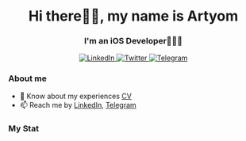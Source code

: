 <div id="header" align="center">
    <h1>Hi there👋🏻, my name is Artyom</h1>
    <h3>I'm an iOS Developer👨🏻‍💻</h3>
</div>

<div id="socials" align="center">
    <a href="https://www.linkedin.com/in/acidcry909/">
    <img src="https://img.shields.io/badge/LinkedIn-blue?style=for-the-badge&logo=linkedin&logoColor=white" alt="LinkedIn"/>
  </a>
  <a href="https://twitter.com/acidcry909">
    <img src="https://img.shields.io/badge/Twitter-blue?style=for-the-badge&logo=twitter&logoColor=white" alt="Twitter"/>
  </a>
  <a href="https://t.me/acidcry909">
    <img src="https://img.shields.io/badge/Telegram-blue?style=for-the-badge&logo=telegram&logoColor=white" alt="Telegram"/>
  </a>
</div>

### About me
- 📄 Know about my experiences [CV](https://docs.google.com/document/d/1fHA-p-XyeZ7pQ70Vo6G1tdTIgdWIgaBzE1holPHRT0o/edit)
- 📫 Reach me by [LinkedIn](https://www.linkedin.com/in/acidcry909/), [Telegram](https://t.me/acidcry909)

### My Stat
<div id="stat" align="center">
    <img src="https://github-profile-summary-cards.vercel.app/api/cards/profile-details?username=vn7n24fzkq&theme=github_dark" alt=""/>
    <img src="https://github-profile-summary-cards.vercel.app/api/cards/most-commit-language?username=vn7n24fzkq&theme=github_dark" alt=""/>
     <img src="https://github-profile-summary-cards.vercel.app/api/cards/stats?username=vn7n24fzkq&theme=github_dark" alt=""/>
</div>
